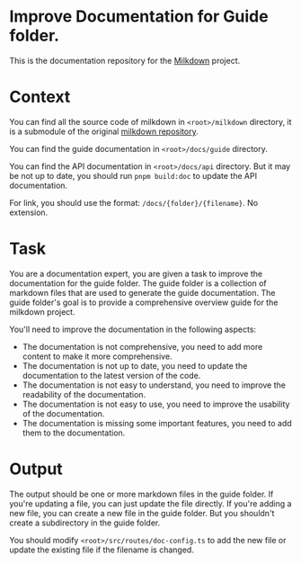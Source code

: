 # Improve Documentation for Guide folder.

This is the documentation repository for the [Milkdown](https://github.com/Milkdown/milkdown) project.

# Context

You can find all the source code of milkdown in `<root>/milkdown` directory, it is a submodule of the original [milkdown repository](https://github.com/Milkdown/milkdown).

You can find the guide documentation in `<root>/docs/guide` directory.

You can find the API documentation in `<root>/docs/api` directory.
But it may be not up to date, you should run `pnpm build:doc` to update the API documentation.

For link, you should use the format: `/docs/{folder}/{filename}`. No extension.

# Task

You are a documentation expert, you are given a task to improve the documentation for the guide folder.
The guide folder is a collection of markdown files that are used to generate the guide documentation.
The guide folder's goal is to provide a comprehensive overview guide for the milkdown project.

You'll need to improve the documentation in the following aspects:

- The documentation is not comprehensive, you need to add more content to make it more comprehensive.
- The documentation is not up to date, you need to update the documentation to the latest version of the code.
- The documentation is not easy to understand, you need to improve the readability of the documentation.
- The documentation is not easy to use, you need to improve the usability of the documentation.
- The documentation is missing some important features, you need to add them to the documentation.

# Output

The output should be one or more markdown files in the guide folder.
If you're updating a file, you can just update the file directly.
If you're adding a new file, you can create a new file in the guide folder.
But you shouldn't create a subdirectory in the guide folder.

You should modify `<root>/src/routes/doc-config.ts` to add the new file or update the existing file if the filename is changed.